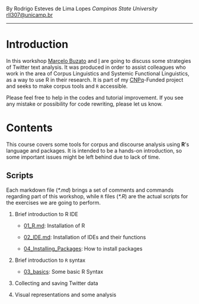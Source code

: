 By Rodrigo Esteves de Lima Lopes *Campinas State University* [rll307\@unicamp.br](mailto:rll307@unicamp.br)

------------------------------------------------------------------------

# Introduction

In this workshop [Marcelo Buzato](mailto:mbuzato@unicamp.br) and [I](mailto:rll307@unicamp.br) are going to discuss some strategies of Twitter text analysis. It was produced in order to assist colleagues who work in the area of Corpus Linguistics and Systemic Functional Linguistics, as a way to use R in their research. It is part of my [CNPq](http://www.cnpq.br)-Funded project and seeks to make corpus tools and `R` accessible.

Please feel free to help in the codes and tutorial improvement. If you see any mistake or possibility for code rewriting, please let us know.

# Contents

This course covers some tools for corpus and discourse analysis using **R**'s language and packages. It is intended to be a hands-on introduction, so some important issues might be left behind due to lack of time.

## Scripts

Each markdown file (*\*.md*) brings a set of comments and commands regarding part of this workshop, while `R` files (*\*.R*) are the actual scripts for the exercises we are going to perform.

1.  Brief introduction to R IDE

    -   [01_R.md](01_R.md): Installation of R

    -   [02_IDE.md](02_IDE.md): Installation of IDEs and their functions

    -   [04_Installing_Packages](04_Installing_Packages.md): How to install packages

2.  Brief introduction to `R` syntax

    -   [03_basics](03_basics.md): Some basic R Syntax

3.  Collecting and saving Twitter data

4.  Visual representations and some analysis
